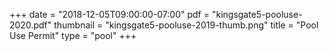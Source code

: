 +++
date = "2018-12-05T09:00:00-07:00"
pdf = "kingsgate5-pooluse-2020.pdf"
thumbnail = "kingsgate5-pooluse-2019-thumb.png"
title = "Pool Use Permit"
type = "pool"
+++

